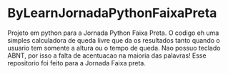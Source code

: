 # ByLearnJornadaPythonFaixaPreta
Projeto em python para a Jornada Python Faixa Preta.
O codigo eh uma simples calculadora de queda livre que da os resultados tanto quando o usuario tem somente a altura ou o tempo de queda.
Nao possuo teclado ABNT, por isso a falta de acentuacao na maioria das palavras!
Esse repositorio foi feito para a Jornada Faixa preta.
